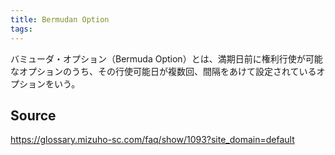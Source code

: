 ```yaml
---
title: Bermudan Option
tags: 
---
```


バミューダ・オプション（Bermuda Option）とは、満期日前に権利行使が可能なオプションのうち、その行使可能日が複数回、間隔をあけて設定されているオプションをいう。

## Source
https://glossary.mizuho-sc.com/faq/show/1093?site_domain=default